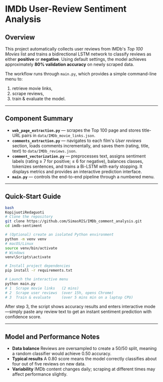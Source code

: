 # IMDb User-Review Sentiment Analysis

## Overview

This project automatically collects user reviews from IMDb's *Top 100 Movies* list and trains a bidirectional LSTM network to classify reviews as either **positive** or **negative**. Using default settings, the model achieves approximately **80% validation accuracy** on newly scraped data.

The workflow runs through `main.py`, which provides a simple command-line menu to:

1. retrieve movie links,
2. scrape reviews,
3. train & evaluate the model.

---

## Component Summary

- **`web_page_extraction.py`** — scrapes the Top 100 page and stores title-URL pairs in `data/IMDb_movie_links.json`.
- **`comments_extraction.py`** — navigates to each film's *User reviews* section, loads comments incrementally, and saves them (rating, title, text) to `data/IMDb_reviews.json`.
- **`comment_vectorization.py`** — preprocesses text, assigns sentiment labels (rating ≥ 7 for positive; ≤ 6 for negative), balances classes, tokenizes sentences, and trains a Bi-LSTM with early stopping. It displays metrics and provides an interactive prediction interface.
- **`main.py`** — controls the end-to-end pipeline through a numbered menu.

---

## Quick-Start Guide

```bash
bash
KopijuotiRedaguoti
# Clone the repository
git clone https://github.com/SimasRIS/IMDb_comment_analysis.git
cd imdb-sentiment

# (Optional) create an isolated Python environment
python -m venv venv
# macOS/Linux
source venv/bin/activate
# Windows
venv\Scripts\activate

# Install project dependencies
pip install -r requirements.txt

# Launch the interactive menu
python main.py
# 1  Scrape movie links   (2 mins)
# 2  Scrape user reviews  (over 15h, opens Chrome)
# 3  Train & evaluate     (over 5 mins min on a laptop CPU)

```

After step 3, the script shows accuracy results and enters interactive mode—simply paste any review text to get an instant sentiment prediction with confidence score.

---

## Model and Performance Notes

- **Data balance** Reviews are oversampled to create a 50/50 split, meaning a random classifier would achieve 0.50 accuracy.
- **Typical results** A 0.80 score means the model correctly classifies about four out of five reviews on new data.
- **Variability** IMDb content changes daily; scraping at different times may affect performance slightly.